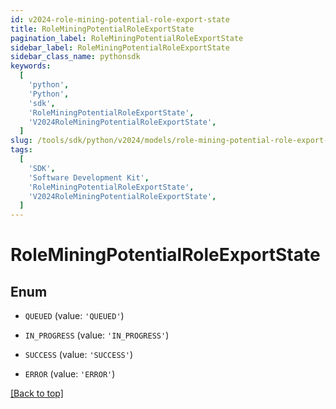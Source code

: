 ```yaml
---
id: v2024-role-mining-potential-role-export-state
title: RoleMiningPotentialRoleExportState
pagination_label: RoleMiningPotentialRoleExportState
sidebar_label: RoleMiningPotentialRoleExportState
sidebar_class_name: pythonsdk
keywords:
  [
    'python',
    'Python',
    'sdk',
    'RoleMiningPotentialRoleExportState',
    'V2024RoleMiningPotentialRoleExportState',
  ]
slug: /tools/sdk/python/v2024/models/role-mining-potential-role-export-state
tags:
  [
    'SDK',
    'Software Development Kit',
    'RoleMiningPotentialRoleExportState',
    'V2024RoleMiningPotentialRoleExportState',
  ]
---
```


# RoleMiningPotentialRoleExportState

## Enum

- `QUEUED` (value: `'QUEUED'`)

- `IN_PROGRESS` (value: `'IN_PROGRESS'`)

- `SUCCESS` (value: `'SUCCESS'`)

- `ERROR` (value: `'ERROR'`)

[[Back to top]](#)
